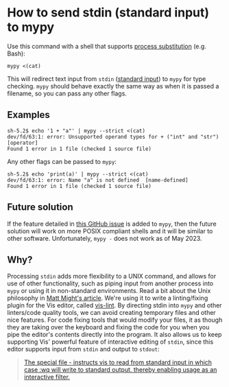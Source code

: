 # How to send stdin (standard input) to mypy

Use this command with a shell that supports [process substitution](https://en.wikipedia.org/wiki/Process_substitution) (e.g. Bash):

```
mypy <(cat)
```

This will redirect text input from `stdin` ([standard input](https://pubs.opengroup.org/onlinepubs/9699919799/functions/stdin.html)) to `mypy` for type checking.
`mypy` should behave exactly the same way as when it is passed a filename, so you can pass any other flags.

## Examples

```
sh-5.2$ echo '1 + "a"' | mypy --strict <(cat)
dev/fd/63:1: error: Unsupported operand types for + ("int" and "str")  [operator]
Found 1 error in 1 file (checked 1 source file)
```

Any other flags can be passed to `mypy`:

```
sh-5.2$ echo 'print(a)' | mypy --strict <(cat)
dev/fd/63:1: error: Name "a" is not defined  [name-defined]
Found 1 error in 1 file (checked 1 source file)
```

## Future solution

If the feature detailed in [this GitHub issue](https://github.com/python/mypy/issues/12235) is added to `mypy`, then the future solution will work on more POSIX compliant shells and it will be similar to other software. Unfortunately, `mypy -` does not work as of May 2023.

## Why?

Processing `stdin` adds more flexibility to a UNIX command, and allows for use of other functionality, such as piping input from another process into `mypy` or using it in non-standard environments.
Read a bit about the Unix philosophy in [Matt Might's article](https://matt.might.net/articles/what-cs-majors-should-know/).
We're using it to write a linting/fixing plugin for the Vis editor, called [vis-lint](https://github.com/rnpnr/vis-lint).
By directing stdin into `mypy` and other linters/code quality tools, we can avoid creating temporary files and other nice features.
For code fixing tools that would modify your files, it as though they are taking over the keyboard and fixing the code for you when you pipe the editor's contents directly into the program.
It also allows us to keep supporting Vis' powerful feature of interactive editing of `stdin`, since this editor supports input from `stdin` and output to `stdout`:

> [The special file - instructs vis to read from standard input in which case :wq will write to standard output, thereby enabling usage as an interactive filter.](https://martanne.github.io/vis/man/vis.1.html)
